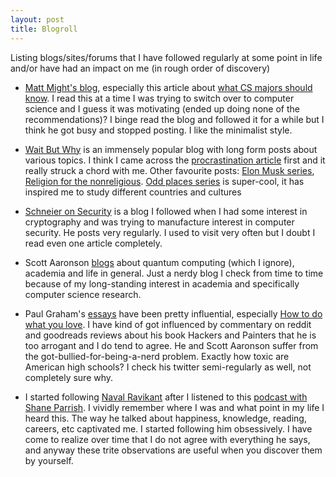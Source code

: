 ```yaml
---
layout: post
title: Blogroll
---
```


Listing blogs/sites/forums that I have followed regularly at some point in life and/or have had an impact on me (in rough order of discovery)

* [Matt Might's blog](http://matt.might.net), especially this article about [what CS majors should know](http://matt.might.net/articles/what-cs-majors-should-know/). I read this at a time I was trying to switch over to computer science and I guess it was motivating (ended up doing none of the recommendations)? I binge read the blog and followed it for a while but I think he got busy and stopped posting. I like the minimalist style.

* [Wait But Why](https://waitbutwhy.com/) is an immensely popular blog with long form posts about various topics. I think I came across the [procrastination article](https://waitbutwhy.com/2013/10/why-procrastinators-procrastinate.html) first and it really struck a chord with me. Other favourite posts: [Elon Musk series](https://waitbutwhy.com/2015/05/elon-musk-the-worlds-raddest-man.html), [Religion for the nonreligious](https://waitbutwhy.com/2014/10/religion-for-the-nonreligious.html). [Odd places series](https://waitbutwhy.com/2014/07/odd-things-odd-places-intro.html) is super-cool, it has inspired me to study different countries and cultures

* [Schneier on Security](https://www.schneier.com/) is a blog I followed when I had some interest in cryptography and was trying to manufacture interest in computer security. He posts very regularly. I used to visit very often but I doubt I read even one article completely.

* Scott Aaronson [blogs](https://www.scottaaronson.com/blog/) about quantum computing (which I ignore), academia and life in general. Just a nerdy blog I check from time to time because of my long-standing interest in academia and specifically computer science research.

* Paul Graham's [essays](http://paulgraham.com/articles.html) have been pretty influential, especially [How to do what you love](http://paulgraham.com/love.html). I have kind of got influenced by commentary on reddit and goodreads reviews about his book Hackers and Painters that he is too arrogant and I do tend to agree. He and Scott Aaronson suffer from the got-bullied-for-being-a-nerd problem. Exactly how toxic are American high schools? I check his twitter semi-regularly as well, not completely sure why.

* I started following [Naval Ravikant](https://twitter.com/naval) after I listened to this [podcast with Shane Parrish](https://fs.blog/knowledge-project/naval-ravikant/). I vividly remember where I was and what point in my life I heard this. The way he talked about happiness, knowledge, reading, careers, etc captivated me. I started following him obsessively. I have come to realize over time that I do not agree with everything he says, and anyway these trite observations are useful when you discover them by yourself.
